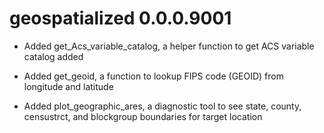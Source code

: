 # geospatialized 0.0.0.9001

* Added get_Acs_variable_catalog, a helper function to get ACS variable catalog added

* Added get_geoid, a function to lookup FIPS code (GEOID) from longitude and latitude

* Added plot_geographic_ares, a diagnostic tool to see state, county, censustrct, and blockgroup boundaries for target location

